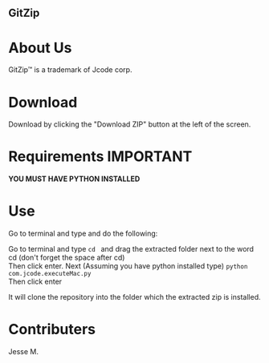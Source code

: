 ## GitZip <br>

# About Us <br>
GitZip™ is a trademark of Jcode corp. <br>

# Download <br>
Download by clicking the "Download ZIP" button at the left of the screen. <br>

# Requirements IMPORTANT
<strong> YOU MUST HAVE PYTHON INSTALLED </strong>

# Use
Go to terminal and type and do the following:

Go to terminal and type ```cd ``` and drag the extracted folder next to the word cd (don't forget the space after cd)<br>
Then click enter.
Next (Assuming you have python installed type) ``` python com.jcode.executeMac.py ``` <br>
Then click enter

It will clone the repository into the folder which the extracted zip is installed.

# Contributers
Jesse M.
